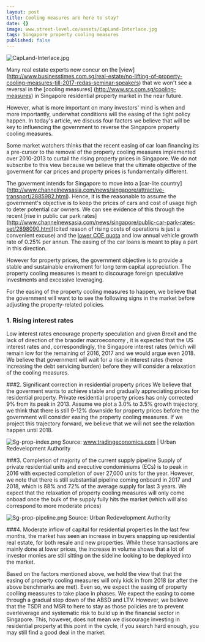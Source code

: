 ```yaml
---
layout: post
title: Cooling measures are here to stay?
date: {}
image: www.street-level.co/assets/CapLand-Interlace.jpg
tags: Singapore property cooling measures
published: false
---
```

![CapLand-Interlace.jpg]({{site.baseurl}}/assets/CapLand-Interlace.jpg)

Many real estate experts now concur on the [view] (http://www.businesstimes.com.sg/real-estate/no-lifting-of-property-cooling-measures-till-2017-redas-seminar-speakers) that we won't see a reversal in the [cooling measures] (http://www.srx.com.sg/cooling-measures) in Singapore residential property market in the near future.
  
However, what is more important on many investors' mind is when and more importantly, underwhat conditions will the easing of the tight policy happen.  In today's article, we discuss four factors we believe that will be key to influencing the government to reverse the Singapore property cooling measures.

Some market watchers thinks that the recent easing of car loan financing its a pre-cursor to the removal  of the property cooling measures implemented over 2010-2013 to curtail the rising property prices in Singapore.  We do not subscribe to this view because we believe that the ultimate objective of the goverment for car prices and property prices is fundamentally different.  

The goverment intends for Singapore to move into a [car-lite country] (http://www.channelnewsasia.com/news/singapore/attractive-transport/2885982.html).  Hence, it is the reasonable to assume the government's objective is to keep the prices of cars and cost of usage high to deter potential car owners.  We can see evidence of this through the recent [rise in public car park rates] (http://www.channelnewsasia.com/news/singapore/public-car-park-rates-set/2898090.html)(cited reason of rising costs of operations  is just a convenient excuse) and the [lower COE quota](http://www.todayonline.com/singapore-fewer-COEs-available-coming-months) and low  annual vehicle growth rate of 0.25% per annun.  The easing of the car loans is meant to play a part in this direction.

However for property prices, the government objective is to provide a stable and sustainable enviroment for long term capital appreciation.  The property cooling measures is meant to discourage foreign speculative investments and excessive leveraging.

For the easing of the property cooling measures to happen, we believe that the government will want to to see the following signs in the market before adjusting the property-related policies.

### 1. Rising interest rates
Low interest rates encourage property speculation and given Brexit and the lack of direction of the braoder macroeconomy , it is expected that the US interest rates and, correspondingly, the Singapore interest rates (which will remain low for the remaining of 2016, 2017 and we would argue even 2018.  We believe that government will wait for a rise in interest rates (hence increasing the debt servicing burden) before they will consider a relaxation of the cooling measures.

###2. Significant correction in residential property prices
We believe that the goverment wants to achieve stable and gradually appreciating prices for residential property.  Private residential property prices has only corrected 9% from its peak in 2013.  Assume we plot a 3.0% to 3.5% growth trajectory, we think that there is still 9-12% downside for property prices before the the government will consider easing the property cooling measures.  If we project this trajectory forward, we believe that we will not see the relaxtion happen until 2018.

![Sg-prop-index.png]({{site.baseurl}}/assets/Sg-prop-index.png)
Source: www.tradingeconomics.com | Urban Redevelopment Authority

###3.  Completion of majority of the current supply pipeline
Supply of private residential units and executive condominiums (ECs) is to peak in 2016 with expected completion of over 27,000 units for the year.  However, we note that there is still substantial pipeline coming onboard in 2017 and 2018, which is 88% and 72% of the average supply for last 3 years.  We expect that the relaxation of property cooling measures will only come onboad once the bulk of the supply fully hits the market (which will also correspond to more moderate prices)

![Sg-prop-pipeline.png]({{site.baseurl}}/assets/Sg-prop-pipeline.png)
Source: Urban Redevelopment Authority

###4.  Moderate inflow of capital for residential properties
In the last few months, the market has seen an increase in buyers snapping up residential real estate, for both resale and new properties.  While these transactions are mainly done at lower prices, the increase in volume shows that a lot of investor monies are still sitting on the sideline looking to be deployed into the market. 

Based on the factors mentioned above, we hold the view that that the easing of property cooling measures will only kick in from 2018 (or after the above benchmarks are met).  Even so, we expect the easing of property coolling meassures to take place in phases.  We expect the easing to come through a gradual step down of the ABSD and LTV. However, we believe that the TSDR and MSR to here to stay as those policies are to prevent overleverage and systematic risk to build up in the financial sector in Singapore.  This, however, does not mean we discourage investing in residential property at this point in the cycle, if you search hard enough, you may still find a good deal in the market.
